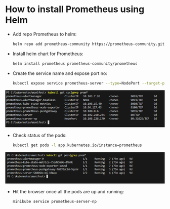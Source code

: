 #  How to install Prometheus using Helm
- Add repo Prometheus to helm:
    ```bash
	helm repo add prometheus-community https://prometheus-community.github.io/helm-charts

- Install helm chart for Prometheus:
    ```bash
	helm install prometheus prometheus-community/prometheus

- Create the service name and expose port no:
    ```bash
	kubectl expose service prometheus-server --type=NodePort --target-port=9090 --name=prometheus-server-np

![minikube](../screenshots/prome_svc.PNG?raw=true)

- Check status of the pods:
    ```bash
	kubectl get pods -l app.kubernetes.io/instance=prometheus
    
![minikube](../screenshots/prome_pods.PNG?raw=true)

- Hit the browser once all the pods are up and running:
    ```bash
	minikube service prometheus-server-np


